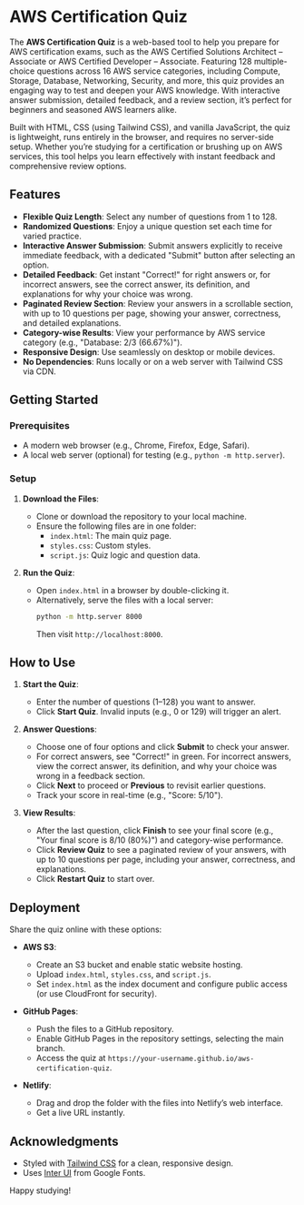 # AWS Certification Quiz

The **AWS Certification Quiz** is a web-based tool to help you prepare for AWS certification exams, such as the AWS Certified Solutions Architect – Associate or AWS Certified Developer – Associate. Featuring 128 multiple-choice questions across 16 AWS service categories, including Compute, Storage, Database, Networking, Security, and more, this quiz provides an engaging way to test and deepen your AWS knowledge. With interactive answer submission, detailed feedback, and a review section, it’s perfect for beginners and seasoned AWS learners alike.

Built with HTML, CSS (using Tailwind CSS), and vanilla JavaScript, the quiz is lightweight, runs entirely in the browser, and requires no server-side setup. Whether you’re studying for a certification or brushing up on AWS services, this tool helps you learn effectively with instant feedback and comprehensive review options.

## Features

- **Flexible Quiz Length**: Select any number of questions from 1 to 128.
- **Randomized Questions**: Enjoy a unique question set each time for varied practice.
- **Interactive Answer Submission**: Submit answers explicitly to receive immediate feedback, with a dedicated "Submit" button after selecting an option.
- **Detailed Feedback**: Get instant "Correct!" for right answers or, for incorrect answers, see the correct answer, its definition, and explanations for why your choice was wrong.
- **Paginated Review Section**: Review your answers in a scrollable section, with up to 10 questions per page, showing your answer, correctness, and detailed explanations.
- **Category-wise Results**: View your performance by AWS service category (e.g., "Database: 2/3 (66.67%)").
- **Responsive Design**: Use seamlessly on desktop or mobile devices.
- **No Dependencies**: Runs locally or on a web server with Tailwind CSS via CDN.

## Getting Started

### Prerequisites

- A modern web browser (e.g., Chrome, Firefox, Edge, Safari).
- A local web server (optional) for testing (e.g., `python -m http.server`).

### Setup

1. **Download the Files**:
   - Clone or download the repository to your local machine.
   - Ensure the following files are in one folder:
     - `index.html`: The main quiz page.
     - `styles.css`: Custom styles.
     - `script.js`: Quiz logic and question data.

2. **Run the Quiz**:
   - Open `index.html` in a browser by double-clicking it.
   - Alternatively, serve the files with a local server:
     ```bash
     python -m http.server 8000
     ```
     Then visit `http://localhost:8000`.

## How to Use

1. **Start the Quiz**:
   - Enter the number of questions (1–128) you want to answer.
   - Click **Start Quiz**. Invalid inputs (e.g., 0 or 129) will trigger an alert.

2. **Answer Questions**:
   - Choose one of four options and click **Submit** to check your answer.
   - For correct answers, see "Correct!" in green. For incorrect answers, view the correct answer, its definition, and why your choice was wrong in a feedback section.
   - Click **Next** to proceed or **Previous** to revisit earlier questions.
   - Track your score in real-time (e.g., "Score: 5/10").

3. **View Results**:
   - After the last question, click **Finish** to see your final score (e.g., "Your final score is 8/10 (80%)") and category-wise performance.
   - Click **Review Quiz** to see a paginated review of your answers, with up to 10 questions per page, including your answer, correctness, and explanations.
   - Click **Restart Quiz** to start over.

## Deployment

Share the quiz online with these options:

- **AWS S3**:
  - Create an S3 bucket and enable static website hosting.
  - Upload `index.html`, `styles.css`, and `script.js`.
  - Set `index.html` as the index document and configure public access (or use CloudFront for security).

- **GitHub Pages**:
  - Push the files to a GitHub repository.
  - Enable GitHub Pages in the repository settings, selecting the main branch.
  - Access the quiz at `https://your-username.github.io/aws-certification-quiz`.

- **Netlify**:
  - Drag and drop the folder with the files into Netlify’s web interface.
  - Get a live URL instantly.

## Acknowledgments

- Styled with [Tailwind CSS](https://tailwindcss.com/) for a clean, responsive design.
- Uses [Inter UI](https://fonts.google.com/specimen/Inter) from Google Fonts.

Happy studying!